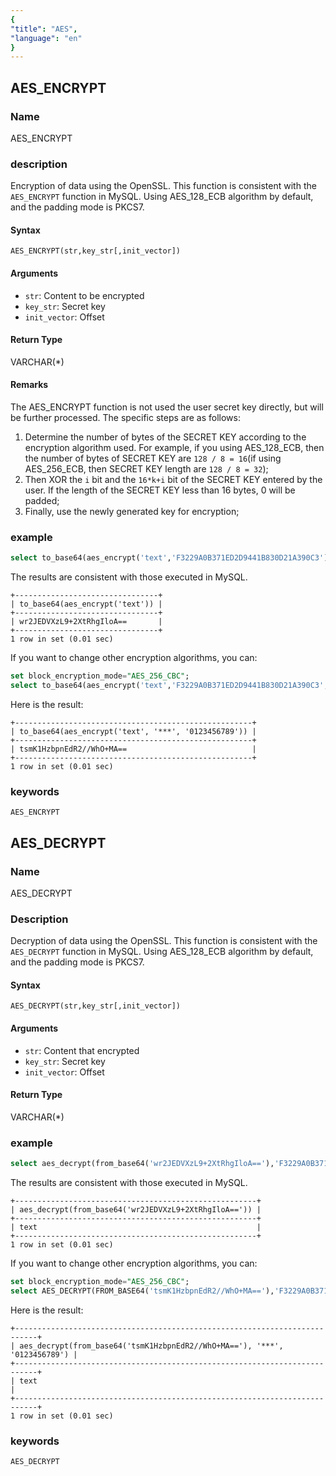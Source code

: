 ```yaml
---
{
"title": "AES",
"language": "en"
}
---
```


<!-- 
Licensed to the Apache Software Foundation (ASF) under one
or more contributor license agreements.  See the NOTICE file
distributed with this work for additional information
regarding copyright ownership.  The ASF licenses this file
to you under the Apache License, Version 2.0 (the
"License"); you may not use this file except in compliance
with the License.  You may obtain a copy of the License at
  http://www.apache.org/licenses/LICENSE-2.0
Unless required by applicable law or agreed to in writing,
software distributed under the License is distributed on an
"AS IS" BASIS, WITHOUT WARRANTIES OR CONDITIONS OF ANY
KIND, either express or implied.  See the License for the
specific language governing permissions and limitations
under the License.
-->

## AES_ENCRYPT

### Name

AES_ENCRYPT

### description

Encryption of data using the OpenSSL. This function is consistent with the `AES_ENCRYPT` function in MySQL. Using AES_128_ECB algorithm by default, and the padding mode is PKCS7.

#### Syntax

```
AES_ENCRYPT(str,key_str[,init_vector])
```

#### Arguments

- `str`: Content to be encrypted
- `key_str`: Secret key
- `init_vector`: Offset

#### Return Type

VARCHAR(*)

#### Remarks

The AES_ENCRYPT function is not used the user secret key directly, but will be further processed. The specific steps are as follows:
1. Determine the number of bytes of the SECRET KEY according to the encryption algorithm used. For example, if you using AES_128_ECB, then the number of bytes of SECRET KEY are `128 / 8 = 16`(if using AES_256_ECB, then SECRET KEY length are `128 / 8 = 32`);
2. Then XOR the `i` bit and the `16*k+i` bit of the SECRET KEY entered by the user. If the length of the SECRET KEY less than 16 bytes, 0 will be padded;
3. Finally, use the newly generated key for encryption;

### example

```sql
select to_base64(aes_encrypt('text','F3229A0B371ED2D9441B830D21A390C3'));
```

The results are consistent with those executed in MySQL.

```text
+--------------------------------+
| to_base64(aes_encrypt('text')) |
+--------------------------------+
| wr2JEDVXzL9+2XtRhgIloA==       |
+--------------------------------+
1 row in set (0.01 sec)
```

If you want to change other encryption algorithms, you can:

```sql
set block_encryption_mode="AES_256_CBC";
select to_base64(aes_encrypt('text','F3229A0B371ED2D9441B830D21A390C3', '0123456789'));
```

Here is the result:

```text
+-----------------------------------------------------+
| to_base64(aes_encrypt('text', '***', '0123456789')) |
+-----------------------------------------------------+
| tsmK1HzbpnEdR2//WhO+MA==                            |
+-----------------------------------------------------+
1 row in set (0.01 sec)
```

### keywords

    AES_ENCRYPT

## AES_DECRYPT

### Name

AES_DECRYPT

### Description

Decryption of data using the OpenSSL. This function is consistent with the `AES_DECRYPT` function in MySQL. Using AES_128_ECB algorithm by default, and the padding mode is PKCS7.

#### Syntax

```
AES_DECRYPT(str,key_str[,init_vector])
```

#### Arguments

- `str`: Content that encrypted
- `key_str`: Secret key
- `init_vector`: Offset

#### Return Type

VARCHAR(*)

### example

```sql
select aes_decrypt(from_base64('wr2JEDVXzL9+2XtRhgIloA=='),'F3229A0B371ED2D9441B830D21A390C3');
```

The results are consistent with those executed in MySQL.

```text
+------------------------------------------------------+
| aes_decrypt(from_base64('wr2JEDVXzL9+2XtRhgIloA==')) |
+------------------------------------------------------+
| text                                                 |
+------------------------------------------------------+
1 row in set (0.01 sec)
```

If you want to change other encryption algorithms, you can:

```sql
set block_encryption_mode="AES_256_CBC";
select AES_DECRYPT(FROM_BASE64('tsmK1HzbpnEdR2//WhO+MA=='),'F3229A0B371ED2D9441B830D21A390C3', '0123456789');
```

Here is the result:

```text
+---------------------------------------------------------------------------+
| aes_decrypt(from_base64('tsmK1HzbpnEdR2//WhO+MA=='), '***', '0123456789') |
+---------------------------------------------------------------------------+
| text                                                                      |
+---------------------------------------------------------------------------+
1 row in set (0.01 sec)
```

### keywords

    AES_DECRYPT

